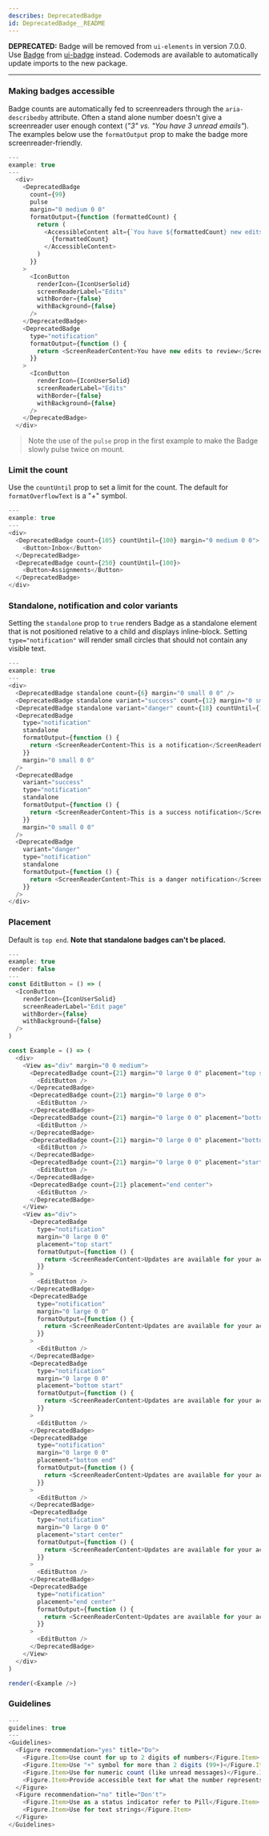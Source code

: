 ```yaml
---
describes: DeprecatedBadge
id: DeprecatedBadge__README
---
```


**DEPRECATED:** Badge will be removed from `ui-elements` in version 7.0.0. Use [Badge](#Badge) from [ui-badge](#ui-badge) instead.
Codemods are available to automatically update imports to the new package.
***

### Making badges accessible
Badge counts are automatically fed to screenreaders through the `aria-describedby`
attribute. Often a stand alone number doesn't give a screenreader user enough context (_"3" vs. "You have 3 unread emails"_).
The examples below use the `formatOutput` prop to make the badge more screenreader-friendly.

```js
---
example: true
---
  <div>
    <DeprecatedBadge
      count={99}
      pulse
      margin="0 medium 0 0"
      formatOutput={function (formattedCount) {
        return (
          <AccessibleContent alt={`You have ${formattedCount} new edits to review`}>
            {formattedCount}
          </AccessibleContent>
        )
      }}
    >
      <IconButton
        renderIcon={IconUserSolid}
        screenReaderLabel="Edits"
        withBorder={false}
        withBackground={false}
      />
    </DeprecatedBadge>
    <DeprecatedBadge
      type="notification"
      formatOutput={function () {
        return <ScreenReaderContent>You have new edits to review</ScreenReaderContent>
      }}
    >
      <IconButton
        renderIcon={IconUserSolid}
        screenReaderLabel="Edits"
        withBorder={false}
        withBackground={false}
      />
    </DeprecatedBadge>
  </div>
```

> Note the use of the `pulse` prop in the first example to make the Badge slowly pulse twice on mount.

### Limit the count

Use the `countUntil` prop to set a limit for the count. The default for `formatOverflowText` is a "+" symbol.

```js
---
example: true
---
<div>
  <DeprecatedBadge count={105} countUntil={100} margin="0 medium 0 0">
    <Button>Inbox</Button>
  </DeprecatedBadge>
  <DeprecatedBadge count={250} countUntil={100}>
    <Button>Assignments</Button>
  </DeprecatedBadge>
</div>
```

### Standalone, notification and color variants

Setting the `standalone` prop to `true` renders Badge as a standalone
element that is not positioned relative to a child and displays inline-block.
Setting `type="notification"` will render small circles that should not contain any visible text.

```js
---
example: true
---
<div>
  <DeprecatedBadge standalone count={6} margin="0 small 0 0" />
  <DeprecatedBadge standalone variant="success" count={12} margin="0 small 0 0"  />
  <DeprecatedBadge standalone variant="danger" count={18} countUntil={10} margin="0 small 0 0" />
  <DeprecatedBadge
    type="notification"
    standalone
    formatOutput={function () {
      return <ScreenReaderContent>This is a notification</ScreenReaderContent>
    }}
    margin="0 small 0 0"
  />
  <DeprecatedBadge
    variant="success"
    type="notification"
    standalone
    formatOutput={function () {
      return <ScreenReaderContent>This is a success notification</ScreenReaderContent>
    }}
    margin="0 small 0 0"
  />
  <DeprecatedBadge
    variant="danger"
    type="notification"
    standalone
    formatOutput={function () {
      return <ScreenReaderContent>This is a danger notification</ScreenReaderContent>
    }}
  />
</div>
```

### Placement

Default is `top end`. __Note that standalone badges can't be placed.__

```js
---
example: true
render: false
---
const EditButton = () => (
  <IconButton
    renderIcon={IconUserSolid}
    screenReaderLabel="Edit page"
    withBorder={false}
    withBackground={false}
  />
)

const Example = () => (
  <div>
    <View as="div" margin="0 0 medium">
      <DeprecatedBadge count={21} margin="0 large 0 0" placement="top start">
        <EditButton />
      </DeprecatedBadge>
      <DeprecatedBadge count={21} margin="0 large 0 0">
        <EditButton />
      </DeprecatedBadge>
      <DeprecatedBadge count={21} margin="0 large 0 0" placement="bottom start">
        <EditButton />
      </DeprecatedBadge>
      <DeprecatedBadge count={21} margin="0 large 0 0" placement="bottom end">
        <EditButton />
      </DeprecatedBadge>
      <DeprecatedBadge count={21} margin="0 large 0 0" placement="start center">
        <EditButton />
      </DeprecatedBadge>
      <DeprecatedBadge count={21} placement="end center">
        <EditButton />
      </DeprecatedBadge>
    </View>
    <View as="div">
      <DeprecatedBadge
        type="notification"
        margin="0 large 0 0"
        placement="top start"
        formatOutput={function () {
          return <ScreenReaderContent>Updates are available for your account</ScreenReaderContent>
        }}
      >
        <EditButton />
      </DeprecatedBadge>
      <DeprecatedBadge
        type="notification"
        margin="0 large 0 0"
        formatOutput={function () {
          return <ScreenReaderContent>Updates are available for your account</ScreenReaderContent>
        }}
      >
        <EditButton />
      </DeprecatedBadge>
      <DeprecatedBadge
        type="notification"
        margin="0 large 0 0"
        placement="bottom start"
        formatOutput={function () {
          return <ScreenReaderContent>Updates are available for your account</ScreenReaderContent>
        }}
      >
        <EditButton />
      </DeprecatedBadge>
      <DeprecatedBadge
        type="notification"
        margin="0 large 0 0"
        placement="bottom end"
        formatOutput={function () {
          return <ScreenReaderContent>Updates are available for your account</ScreenReaderContent>
        }}
      >
        <EditButton />
      </DeprecatedBadge>
      <DeprecatedBadge
        type="notification"
        margin="0 large 0 0"
        placement="start center"
        formatOutput={function () {
          return <ScreenReaderContent>Updates are available for your account</ScreenReaderContent>
        }}
      >
        <EditButton />
      </DeprecatedBadge>
      <DeprecatedBadge
        type="notification"
        placement="end center"
        formatOutput={function () {
          return <ScreenReaderContent>Updates are available for your account</ScreenReaderContent>
        }}
      >
        <EditButton />
      </DeprecatedBadge>
    </View>
  </div>
)

render(<Example />)
```
### Guidelines

```js
---
guidelines: true
---
<Guidelines>
  <Figure recommendation="yes" title="Do">
    <Figure.Item>Use count for up to 2 digits of numbers</Figure.Item>
    <Figure.Item>Use "+" symbol for more than 2 digits (99+)</Figure.Item>
    <Figure.Item>Use for numeric count (like unread messages)</Figure.Item>
    <Figure.Item>Provide accessible text for what the number represents</Figure.Item>
  </Figure>
  <Figure recommendation="no" title="Don't">
    <Figure.Item>Use as a status indicator refer to Pill</Figure.Item>
    <Figure.Item>Use for text strings</Figure.Item>
  </Figure>
</Guidelines>
```
